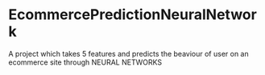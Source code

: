 # EcommercePredictionNeuralNetwork
A project which takes 5 features and predicts the beaviour of user on an ecommerce site through NEURAL NETWORKS
